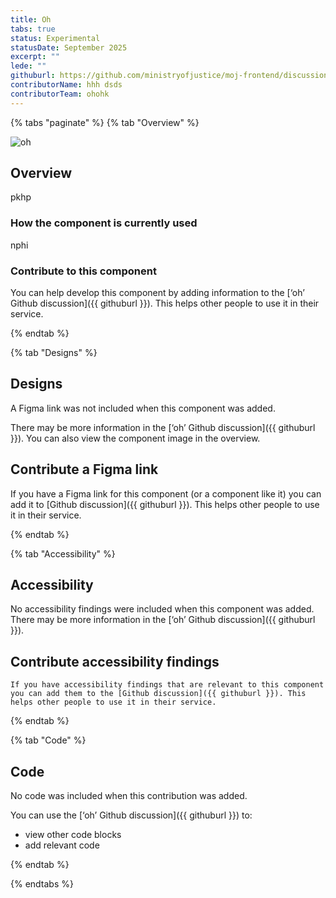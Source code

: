 ```yaml
---
title: Oh
tabs: true
status: Experimental
statusDate: September 2025
excerpt: ""
lede: ""
githuburl: https://github.com/ministryofjustice/moj-frontend/discussions/categories/experimental-components-pages-and-patterns
contributorName: hhh dsds
contributorTeam: ohohk
---
```


{% tabs "paginate" %}
{% tab "Overview" %}

<div class="img-container">
  <img src="/assets/images/submission-1759243670363/PXL_20250921_083506841-(1).jpg" alt="oh" />
</div>

## Overview
pkhp

### How the component is currently used

nphi

### Contribute to this component
You can help develop this component by adding information to the [‘oh’ Github discussion]({{ githuburl }}). This helps other people to use it in their service.

{% endtab %}

{% tab "Designs" %}

## Designs

A Figma link was not included when this component was added.

There may be more information in the [‘oh’ Github discussion]({{ githuburl }}). You can also view the component image in the overview.

## Contribute a Figma link

If you have a Figma link for this component (or a component like it) you can add it to [Github discussion]({{ githuburl }}). This helps other people to use it in their service.

{% endtab %}

{% tab "Accessibility" %}

## Accessibility

No accessibility findings were included when this component was added. There may be more information in the [‘oh’ Github discussion]({{ githuburl }}).
## Contribute accessibility findings

    If you have accessibility findings that are relevant to this component you can add them to the [Github discussion]({{ githuburl }}). This helps other people to use it in their service.

{% endtab %}

{% tab "Code" %}

## Code

No code was included when this contribution was added.

You can use the [‘oh’ Github discussion]({{ githuburl }}) to:

* view other code blocks
* add relevant code

<p></p>

{% endtab %}

{% endtabs %}
